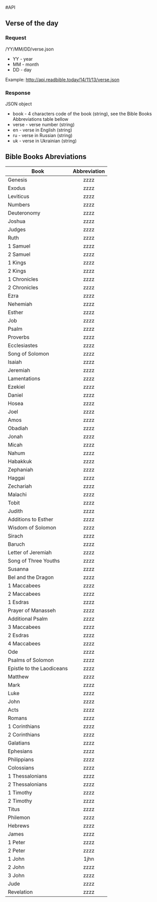 #API
## Verse of the day
### Request

/YY/MM/DD/verse.json

- YY - year
- MM - month
- DD - day

Example: http://api.readbible.today/14/11/13/verse.json


### Response

JSON object

- book - 4 characters  code of the book (string), see the Bible Books Abbreviations table bellow 
- verse - verse number (string)
- en - verse in English (string)
- ru - verse in Russian (string)
- uk - verse in Ukrainian (string)

## Bible Books Abreviations

|   Book    | Abbreviation  |
|-----------|:-------------:|
|	Genesis	|	zzzz	|
|	Exodus	|	zzzz	|
|	Leviticus	|	zzzz	|
|	Numbers	|	zzzz	|
|	Deuteronomy	|	zzzz	|
|	Joshua	|	zzzz	|
|	Judges	|	zzzz	|
|	Ruth	|	zzzz	|
|	1 Samuel	|	zzzz	|
|	2 Samuel	|	zzzz	|
|	1 Kings	|	zzzz	|
|	2 Kings	|	zzzz	|
|	1 Chronicles	|	zzzz	|
|	2 Chronicles	|	zzzz	|
|	Ezra	|	zzzz	|
|	Nehemiah	|	zzzz	|
|	Esther	|	zzzz	|
|	Job	|	zzzz	|
|	Psalm	|	zzzz	|
|	Proverbs	|	zzzz	|
|	Ecclesiastes	|	zzzz	|
|	Song of Solomon	|	zzzz	|
|	Isaiah	|	zzzz	|
|	Jeremiah	|	zzzz	|
|	Lamentations	|	zzzz	|
|	Ezekiel	|	zzzz	|
|	Daniel	|	zzzz	|
|	Hosea	|	zzzz	|
|	Joel	|	zzzz	|
|	Amos	|	zzzz	|
|	Obadiah	|	zzzz	|
|	Jonah	|	zzzz	|
|	Micah	|	zzzz	|
|	Nahum	|	zzzz	|
|	Habakkuk	|	zzzz	|
|	Zephaniah	|	zzzz	|
|	Haggai	|	zzzz	|
|	Zechariah	|	zzzz	|
|	Malachi	|	zzzz	|
|	Tobit	|	zzzz	|
|	Judith	|	zzzz	|
|	Additions to Esther	|	zzzz	|
|	Wisdom of Solomon	|	zzzz	|
|	Sirach	|	zzzz	|
|	Baruch	|	zzzz	|
|	Letter of Jeremiah	|	zzzz	|
|	Song of Three Youths	|	zzzz	|
|	Susanna	|	zzzz	|
|	Bel and the Dragon	|	zzzz	|
|	1 Maccabees	|	zzzz	|
|	2 Maccabees	|	zzzz	|
|	1 Esdras	|	zzzz	|
|	Prayer of Manasseh	|	zzzz	|
|	Additional Psalm	|	zzzz	|
|	3 Maccabees	|	zzzz	|
|	2 Esdras	|	zzzz	|
|	4 Maccabees	|	zzzz	|
|	Ode	|	zzzz	|
|	Psalms of Solomon	|	zzzz	|
|	Epistle to the Laodiceans	|	zzzz	|
|	Matthew	|	zzzz	|
|	Mark	|	zzzz	|
|	Luke	|	zzzz	|
|	John	|	zzzz	|
|	Acts	|	zzzz	|
|	Romans	|	zzzz	|
|	1 Corinthians	|	zzzz	|
|	2 Corinthians	|	zzzz	|
|	Galatians	|	zzzz	|
|	Ephesians	|	zzzz	|
|	Philippians	|	zzzz	|
|	Colossians	|	zzzz	|
|	1 Thessalonians	|	zzzz	|
|	2 Thessalonians	|	zzzz	|
|	1 Timothy	|	zzzz	|
|	2 Timothy	|	zzzz	|
|	Titus	|	zzzz	|
|	Philemon	|	zzzz	|
|	Hebrews	|	zzzz	|
|	James	|	zzzz	|
|	1 Peter	|	zzzz	|
|	2 Peter	|	zzzz	|
|	1 John	|	1jhn	|
|	2 John	|	zzzz	|
|	3 John	|	zzzz	|
|	Jude	|	zzzz	|
|	Revelation	|	zzzz	|